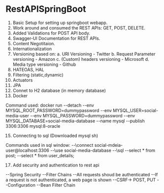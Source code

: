 # RestAPISpringBoot

1. Basic Setup for setting up springboot webapp.
2. Work around and consumed the REST APIs: GET, POST, DELETE.
3. Added Validations for POST API body.
4. Swagger-UI Documentation for REST APIs.
5. Content Negotitaion.
6. Internationalization
7. Versioning based on:
    a. URI Versioning - Twitter
    b. Request Parameter versioning - Amazon
    c. (Custom) headers versioning - Microsoft
    d. Media type versioning - Github
8. HATEOAS, HAL
9. Filtering (static,dynamic)
10. Actuators
11. JPA
12. Connet to H2 database (in memory database)
13. Docker

Command used: docker run --detach
--env MYSQL_ROOT_PASSWORD=dummypassword
--env MYSQL_USER=social-media-user
--env MYSQL_PASSWORD=dummypassword 
--env MYSQL_DATABASE=social-media-database 
--name mysql 
--publish 3306:3306 
mysql:8-oracle

15. Connecting to sql (Downloaded mysql sh)

Commands used in sql window:
--\connect social-mdeia-user@localhost:3306
--\use social-media-database
--\sql
--select * from post;
--select * from user_details;

17. Add security and authentication to rest api

--Spring Security
--Filter Chains
--All requests shoud be authenticated
--If a request is not authenticated, a web page is shown
--CSRF-> POST, PUT
--Configuration
--Bean Filter Chain





